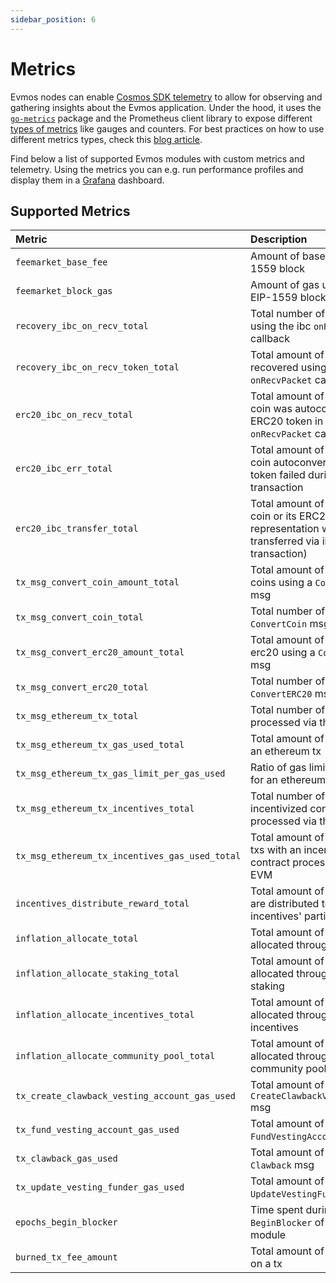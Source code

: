 ```yaml
---
sidebar_position: 6
---
```


# Metrics

Evmos nodes can enable [Cosmos SDK telemetry](https://docs.cosmos.network/main/learn/advanced/telemetry)
to allow for observing and gathering insights about the Evmos application.
Under the hood, it uses the [`go-metrics`](https://github.com/hashicorp/go-metrics) package
and the Prometheus client library to expose different [types of metrics](https://prometheus.io/docs/concepts/metric_types/)
like gauges and counters.
For best practices on how to use different metrics types,
check this [blog article](https://blog.pvincent.io/2017/12/prometheus-blog-series-part-2-metric-types/).

Find below a list of supported Evmos modules with custom metrics and telemetry.
Using the metrics you can e.g. run performance profiles
and display them in a [Grafana](https://grafana.com/) dashboard.

## Supported Metrics

| Metric                                         | Description                                                                                                  | Unit     | Type      |
| :--------------------------------------------- | :----------------------------------------------------------------------------------------------------------- | :------- | :-------- |
| `feemarket_base_fee`                           | Amount of base fee per EIP-1559 block                                                                        | token    | gauge     |
| `feemarket_block_gas`                          | Amount of gas used in an EIP-1559 block                                                                      | token    | gauge     |
| `recovery_ibc_on_recv_total`                   | Total number of recoveries using the ibc `onRecvPacket` callback                                             | recovery | counter   |
| `recovery_ibc_on_recv_token_total`             | Total amount of tokens recovered using the ibc `onRecvPacket` callback                                       | token    | counter   |
| `erc20_ibc_on_recv_total`                      | Total amount of times an IBC coin was autoconverted to an ERC20 token in the ibc `onRecvPacket` callback     | transfer | counter   |
| `erc20_ibc_err_total`                          | Total amount of times an IBC coin autoconvertion to ERC20 token failed during an ibc transaction             | transfer | counter   |
| `erc20_ibc_transfer_total`                     | Total amount of times an IBC coin or its ERC20 representation was transferred via ibc (outgoing transaction) | transfer | counter   |
| `tx_msg_convert_coin_amount_total`             | Total amount of converted coins using a `ConvertCoin` msg                                                    | token    | counter   |
| `tx_msg_convert_coin_total`                    | Total number of txs with a `ConvertCoin` msg                                                                 | tx       | counter   |
| `tx_msg_convert_erc20_amount_total`            | Total amount of converted erc20 using a `ConvertERC20` msg                                                   | token    | counter   |
| `tx_msg_convert_erc20_total`                   | Total number of txs with a `ConvertERC20` msg                                                                | tx       | counter   |
| `tx_msg_ethereum_tx_total`                     | Total number of txs processed via the EVM                                                                    | tx       | counter   |
| `tx_msg_ethereum_tx_gas_used_total`            | Total amount of gas used by an ethereum tx                                                                   | gas      | counter   |
| `tx_msg_ethereum_tx_gas_limit_per_gas_used`    | Ratio of gas limit to gas used for an ethereum tx                                                            | ratio    | gauge     |
| `tx_msg_ethereum_tx_incentives_total`          | Total number of txs with an incentivized contract processed via the EVM                                      | tx       | counter   |
| `tx_msg_ethereum_tx_incentives_gas_used_total` | Total amount of gas used by txs with an incentivized contract processed via the EVM                          | gas      | counter   |
| `incentives_distribute_reward_total`           | Total amount of rewards that are distributed to all incentives' participants                                 | token    | counter   |
| `inflation_allocate_total`                     | Total amount of tokens allocated through inflation                                                           | token    | counter   |
| `inflation_allocate_staking_total`             | Total amount of tokens allocated through inflation to staking                                                | token    | counter   |
| `inflation_allocate_incentives_total`          | Total amount of tokens allocated through inflation to incentives                                             | token    | counter   |
| `inflation_allocate_community_pool_total`      | Total amount of tokens allocated through inflation to community pool                                         | token    | counter   |
| `tx_create_clawback_vesting_account_gas_used`  | Total amount of gas used by a `CreateClawbackVestingAccount` msg                                             | gas      | counter   |
| `tx_fund_vesting_account_gas_used`             | Total amount of gas used by a `FundVestingAccount` msg                                                       | gas      | counter   |
| `tx_clawback_gas_used`                         | Total amount of gas used by a `Clawback` msg                                                                 | gas      | counter   |
| `tx_update_vesting_funder_gas_used`            | Total amount of gas used by a `UpdateVestingFunder` msg                                                      | gas      | counter   |
| `epochs_begin_blocker`                         | Time spent during `BeginBlocker` of the `x/epochs` module                                                    | ms       | histogram |
| `burned_tx_fee_amount`                         | Total amount of fees burned on a tx                                                                          | token    | counter   |
